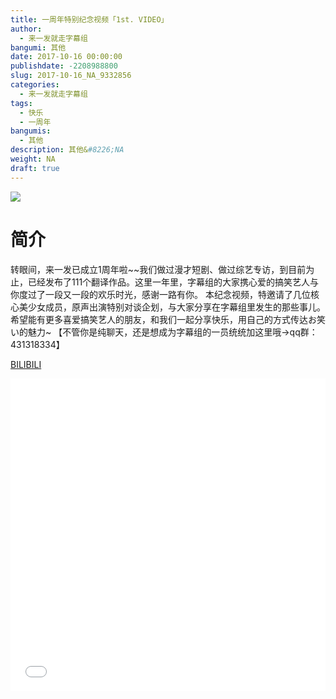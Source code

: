 ```yaml
---
title: 一周年特别纪念视频「1st. VIDEO」
author: 
  - 来一发就走字幕组
bangumi: 其他
date: 2017-10-16 00:00:00
publishdate: -2208988800
slug: 2017-10-16_NA_9332856
categories: 
  - 来一发就走字幕组
tags: 
  - 快乐
  - 一周年
bangumis: 
  - 其他
description: 其他&#8226;NA
weight: NA
draft: true
---
```


![](https://i.imgur.com/DEBqe7Z.jpg)

# 简介  
转眼间，来一发已成立1周年啦~~我们做过漫才短剧、做过综艺专访，到目前为止，已经发布了111个翻译作品。这里一年里，字幕组的大家携心爱的搞笑艺人与你度过了一段又一段的欢乐时光，感谢一路有你。
本纪念视频，特邀请了几位核心美少女成员，原声出演特别对谈企划，与大家分享在字幕组里发生的那些事儿。
希望能有更多喜爱搞笑艺人的朋友，和我们一起分享快乐，用自己的方式传达お笑い的魅力~
【不管你是纯聊天，还是想成为字幕组的一员统统加这里哦→qq群：431318334】

  [BILIBILI](https://www.bilibili.com/video/av9332856/)


<div class="vcontainer">  <iframe class='video' src="//www.bilibili.com/html/html5player.html?cid=15423228&aid=9332856" width="100%" height="500" frameborder="0" allowfullscreen="allowfullscreen"></iframe></div>
